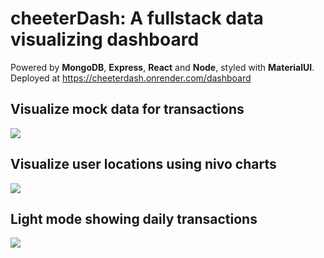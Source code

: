 # cheeterDash: A fullstack data visualizing dashboard

Powered by **MongoDB**, **Express**, **React** and **Node**, styled with **MaterialUI**. Deployed at https://cheeterdash.onrender.com/dashboard

## Visualize mock data for transactions

<img src='https://user-images.githubusercontent.com/87960642/209955465-ff58a55c-54f7-4a87-96d0-1d93b160e927.png'>

## Visualize user locations using nivo charts

<img src='https://user-images.githubusercontent.com/87960642/209955799-37f01e89-4cd9-452c-84f4-87431b92494d.png'>

## Light mode showing daily transactions

<img src='https://user-images.githubusercontent.com/87960642/209956339-923c9e75-6f32-4a0d-86f3-449a432a44f6.png'>